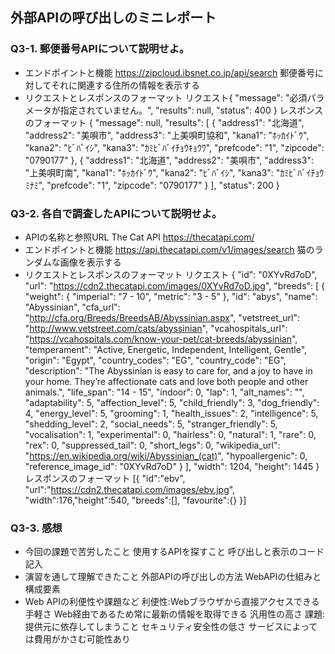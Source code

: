 ## 外部APIの呼び出しのミニレポート
### Q3-1. 郵便番号APIについて説明せよ。
* エンドポイントと機能 https://zipcloud.ibsnet.co.jp/api/search 郵便番号に対してそれに関連する住所の情報を表示する
* リクエストとレスポンスのフォーマット リクエスト{
	"message": "必須パラメータが指定されていません。",
	"results": null,
	"status": 400
}
レスポンスのフォーマット
{
	"message": null,
	"results": [
		{
			"address1": "北海道",
			"address2": "美唄市",
			"address3": "上美唄町協和",
			"kana1": "ﾎｯｶｲﾄﾞｳ",
			"kana2": "ﾋﾞﾊﾞｲｼ",
			"kana3": "ｶﾐﾋﾞﾊﾞｲﾁｮｳｷｮｳﾜ",
			"prefcode": "1",
			"zipcode": "0790177"
		},
		{
			"address1": "北海道",
			"address2": "美唄市",
			"address3": "上美唄町南",
			"kana1": "ﾎｯｶｲﾄﾞｳ",
			"kana2": "ﾋﾞﾊﾞｲｼ",
			"kana3": "ｶﾐﾋﾞﾊﾞｲﾁｮｳﾐﾅﾐ",
			"prefcode": "1",
			"zipcode": "0790177"
		}
	],
	"status": 200
}
### Q3-2. 各自で調査したAPIについて説明せよ。
* APIの名称と参照URL The Cat API https://thecatapi.com/
* エンドポイントと機能 https://api.thecatapi.com/v1/images/search 猫のランダムな画像を表示する
* リクエストとレスポンスのフォーマット リクエスト {
  "id": "0XYvRd7oD",
  "url": "https://cdn2.thecatapi.com/images/0XYvRd7oD.jpg",
  "breeds": [
    {
      "weight": {
        "imperial": "7  -  10",
        "metric": "3 - 5"
      },
      "id": "abys",
      "name": "Abyssinian",
      "cfa_url": "http://cfa.org/Breeds/BreedsAB/Abyssinian.aspx",
      "vetstreet_url": "http://www.vetstreet.com/cats/abyssinian",
      "vcahospitals_url": "https://vcahospitals.com/know-your-pet/cat-breeds/abyssinian",
      "temperament": "Active, Energetic, Independent, Intelligent, Gentle",
      "origin": "Egypt",
      "country_codes": "EG",
      "country_code": "EG",
      "description": "The Abyssinian is easy to care for, and a joy to have in your home. They’re affectionate cats and love both people and other animals.",
      "life_span": "14 - 15",
      "indoor": 0,
      "lap": 1,
      "alt_names": "",
      "adaptability": 5,
      "affection_level": 5,
      "child_friendly": 3,
      "dog_friendly": 4,
      "energy_level": 5,
      "grooming": 1,
      "health_issues": 2,
      "intelligence": 5,
      "shedding_level": 2,
      "social_needs": 5,
      "stranger_friendly": 5,
      "vocalisation": 1,
      "experimental": 0,
      "hairless": 0,
      "natural": 1,
      "rare": 0,
      "rex": 0,
      "suppressed_tail": 0,
      "short_legs": 0,
      "wikipedia_url": "https://en.wikipedia.org/wiki/Abyssinian_(cat)",
      "hypoallergenic": 0,
      "reference_image_id": "0XYvRd7oD"
    }
  ],
  "width": 1204,
  "height": 1445
}
レスポンスのフォーマット
[{
"id":"ebv",
"url":"https://cdn2.thecatapi.com/images/ebv.jpg",
"width":176,"height":540,
"breeds":[],
"favourite":{}
}]
### Q3-3. 感想
* 今回の課題で苦労したこと 使用するAPIを探すこと 呼び出しと表示のコード記入
* 演習を通して理解できたこと 外部APIの呼び出しの方法 WebAPIの仕組みと構成要素
* Web APIの利便性や課題など 利便性:Webブラウザから直接アクセスできる手軽さ Web経由であるため常に最新の情報を取得できる 汎用性の高さ 
課題:提供元に依存してしまうこと セキュリティ安全性の低さ サービスによっては費用がかさむ可能性あり





